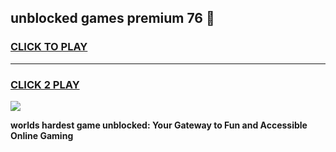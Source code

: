 
## unblocked games premium 76 👋
<h3>
<a href="https://premium.freeplayer.one?title=unblocked_games_premium_76&ref=13F">CLICK TO PLAY</a></h3>
<hr>

<h3>
<a href="https://premium.freeplayer.one?title=unblocked_games_premium_76&ref=13F">CLICK 2 PLAY</a>
  
</h3>

<a href="https://premium.freeplayer.one?title=unblocked_games_premium_76&ref=12F/"><img src="https://clearcache.store/games.png"></a>


**worlds hardest game unblocked: Your Gateway to Fun and Accessible Online Gaming**
